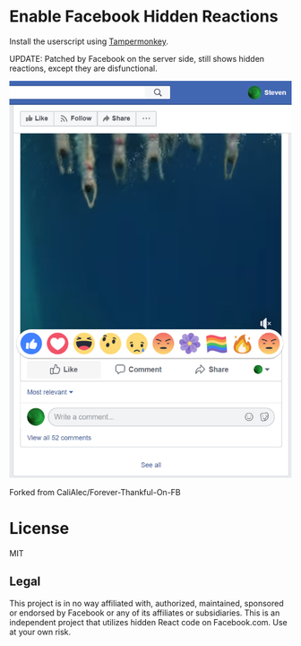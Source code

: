 # Enable Facebook Hidden Reactions

Install the userscript using <a href="http://tampermonkey.net/">Tampermonkey</a>.

UPDATE: Patched by Facebook on the server side, still shows hidden reactions, except they are disfunctional.

<p align="center">
<img width="512" src="https://raw.githubusercontent.com/TangSteven/Enable-Facebook-Hidden-Reactions/master/Screenshot.png">
</p>

Forked from CaliAlec/Forever-Thankful-On-FB

# License

MIT 

## Legal

This project is in no way affiliated with, authorized, maintained, sponsored or endorsed by Facebook or any of its affiliates or subsidiaries. This is an independent project that utilizes hidden React code on Facebook.com. Use at your own risk.
